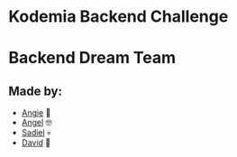 # Kodemia Backend Challenge
# Backend Dream Team

## Made by: 
- [Angie](https://github.com/angelaggar) 🤪
- [Angel](https://github.com/DEVFBA) 🤓
- [Sadiel](https://github.com/curcomil) 💀
- [David](https://github.com/DavidVazquez001) 🐒
